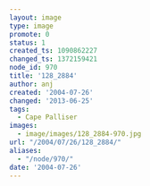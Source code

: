 ```yaml
---
layout: image
type: image
promote: 0
status: 1
created_ts: 1090862227
changed_ts: 1372159421
node_id: 970
title: '128_2884'
author: anj
created: '2004-07-26'
changed: '2013-06-25'
tags:
  - Cape Palliser
images:
  - image/images/128_2884-970.jpg
url: "/2004/07/26/128_2884/"
aliases:
  - "/node/970/"
date: '2004-07-26'
---
```


